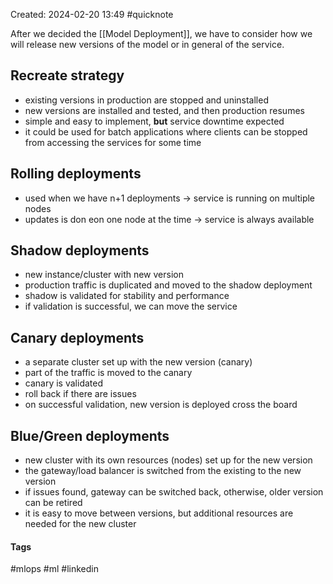 Created: 2024-02-20 13:49
#quicknote

After we decided the [[Model Deployment]], we have to consider how we will release new versions of the model or in general of the service.
## Recreate strategy

- existing versions in production are stopped and uninstalled
- new versions are installed and tested, and then production resumes
- simple and easy to implement, **but** service downtime expected
- it could be used for batch applications where clients can be stopped from accessing the services for some time

## Rolling deployments

- used when we have n+1 deployments -> service is running on multiple nodes
- updates is don eon one node at the time -> service is always available

## Shadow deployments

- new instance/cluster with new version
- production traffic is duplicated and moved to the shadow deployment
- shadow is validated for stability and performance
- if validation is successful, we can move the service

## Canary deployments

- a separate cluster set up with the new version (canary)
- part of the traffic is moved to the canary
- canary is validated
- roll back if there are issues
- on successful validation, new version is deployed cross the board

## Blue/Green deployments

- new cluster with its own resources (nodes) set up for the new version
- the gateway/load balancer is switched from the existing to the new version
- if issues found, gateway can be switched back, otherwise, older version can be retired
- it is easy to move between versions, but additional resources are needed for the new cluster
#### Tags
#mlops #ml #linkedin